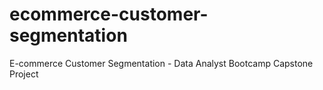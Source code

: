 # ecommerce-customer-segmentation
E-commerce Customer Segmentation - Data Analyst Bootcamp Capstone Project
